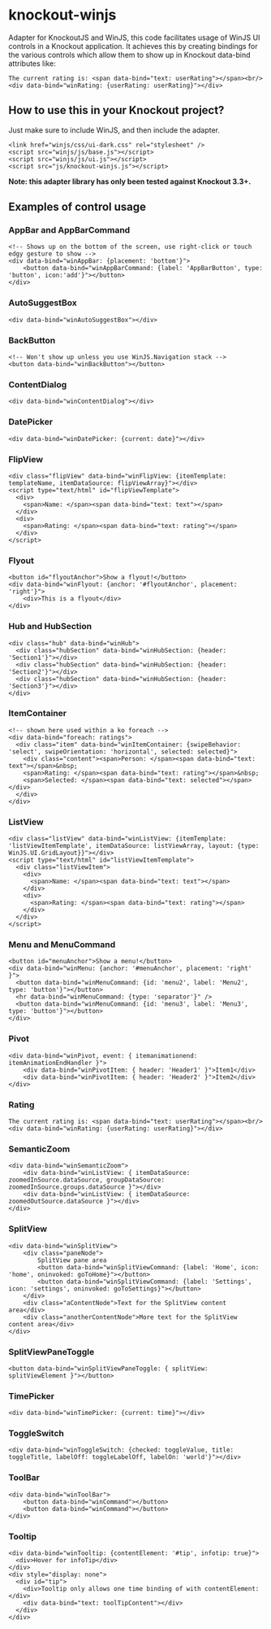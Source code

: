 knockout-winjs
=============

Adapter for KnockoutJS and WinJS, this code facilitates usage of WinJS UI controls in a
Knockout application. It achieves this by creating bindings for the various controls
which allow them to show up in Knockout data-bind attributes like:

    The current rating is: <span data-bind="text: userRating"></span><br/>
    <div data-bind="winRating: {userRating: userRating}"></div>

How to use this in your Knockout project?
----------------------------------------

Just make sure to include WinJS, and then include the adapter.

    <link href="winjs/css/ui-dark.css" rel="stylesheet" />
    <script src="winjs/js/base.js"></script>
    <script src="winjs/js/ui.js"></script>
    <script src="js/knockout-winjs.js"></script>

__Note: this adapter library has only been tested against Knockout 3.3+.__

Examples of control usage
-------------------------

### AppBar and AppBarCommand

    <!-- Shows up on the bottom of the screen, use right-click or touch edgy gesture to show -->
    <div data-bind="winAppBar: {placement: 'bottom'}">
        <button data-bind="winAppBarCommand: {label: 'AppBarButton', type: 'button', icon:'add'}"></button>
    </div>

### AutoSuggestBox

    <div data-bind="winAutoSuggestBox"></div>

### BackButton

    <!-- Won't show up unless you use WinJS.Navigation stack -->
    <button data-bind="winBackButton"></button>

### ContentDialog

    <div data-bind="winContentDialog"></div>

### DatePicker

    <div data-bind="winDatePicker: {current: date}"></div>

### FlipView

    <div class="flipView" data-bind="winFlipView: {itemTemplate: templateName, itemDataSource: flipViewArray}"></div>
    <script type="text/html" id="flipViewTemplate">
      <div>
        <span>Name: </span><span data-bind="text: text"></span>
      </div>
      <div>
        <span>Rating: </span><span data-bind="text: rating"></span>
      </div>
    </script>

### Flyout

    <button id="flyoutAnchor">Show a flyout!</button>
    <div data-bind="winFlyout: {anchor: '#flyoutAnchor', placement: 'right'}">
        <div>This is a flyout</div>
    </div>

### Hub and HubSection

    <div class="hub" data-bind="winHub">
      <div class="hubSection" data-bind="winHubSection: {header: 'Section1'}"></div>
      <div class="hubSection" data-bind="winHubSection: {header: 'Section2'}"></div>
      <div class="hubSection" data-bind="winHubSection: {header: 'Section3'}"></div>
    </div>

### ItemContainer

    <!-- shown here used within a ko foreach -->
    <div data-bind="foreach: ratings">
      <div class="item" data-bind="winItemContainer: {swipeBehavior: 'select', swipeOrientation: 'horizontal', selected: selected}">
        <div class="content"><span>Person: </span><span data-bind="text: text"></span>&nbsp;
        <span>Rating: </span><span data-bind="text: rating"></span>&nbsp;
        <span>Selected: </span><span data-bind="text: selected"></span></div>
      </div>
    </div>
    
### ListView

    <div class="listView" data-bind="winListView: {itemTemplate: 'listViewItemTemplate', itemDataSource: listViewArray, layout: {type: WinJS.UI.GridLayout}}"></div>
    <script type="text/html" id="listViewItemTemplate">
      <div class="listViewItem">
        <div>
          <span>Name: </span><span data-bind="text: text"></span>
        </div>
        <div>
          <span>Rating: </span><span data-bind="text: rating"></span>
        </div>
      </div>
    </script>

### Menu and MenuCommand

    <button id="menuAnchor">Show a menu!</button>
    <div data-bind="winMenu: {anchor: '#menuAnchor', placement: 'right' }">
      <button data-bind="winMenuCommand: {id: 'menu2', label: 'Menu2', type: 'button'}"></button>
      <hr data-bind="winMenuCommand: {type: 'separator'}" />
      <button data-bind="winMenuCommand: {id: 'menu3', label: 'Menu3', type: 'button'}"></button>
    </div>

### Pivot

    <div data-bind="winPivot, event: { itemanimationend: itemAnimationEndHandler }">
        <div data-bind="winPivotItem: { header: 'Header1' }">Item1</div>
        <div data-bind="winPivotItem: { header: 'Header2' }">Item2</div>
    </div>

### Rating

    The current rating is: <span data-bind="text: userRating"></span><br/>
    <div data-bind="winRating: {userRating: userRating}"></div>

### SemanticZoom

    <div data-bind="winSemanticZoom">
        <div data-bind="winListView: { itemDataSource: zoomedInSource.dataSource, groupDataSource: zoomedInSource.groups.dataSource }"></div>
        <div data-bind="winListView: { itemDataSource: zoomedOutSource.dataSource }"></div>
    </div>

### SplitView

    <div data-bind="winSplitView">
        <div class="paneNode">
            SplitView pane area
            <button data-bind="winSplitViewCommand: {label: 'Home', icon: 'home', oninvoked: goToHome}"></button>
            <button data-bind="winSplitViewCommand: {label: 'Settings', icon: 'settings', oninvoked: goToSettings}"></button>
        </div>
        <div class="aContentNode">Text for the SplitView content area</div>
        <div class="anotherContentNode">More text for the SplitView content area</div>
    </div>

### SplitViewPaneToggle

    <button data-bind="winSplitViewPaneToggle: { splitView: splitViewElement }"></button>

### TimePicker

    <div data-bind="winTimePicker: {current: time}"></div>

### ToggleSwitch
    
    <div data-bind="winToggleSwitch: {checked: toggleValue, title: toggleTitle, labelOff: toggleLabelOff, labelOn: 'world'}"></div>

### ToolBar

    <div data-bind="winToolBar">
        <button data-bind="winCommand"></button>
        <button data-bind="winCommand"></button>
    </div>

### Tooltip

    <div data-bind="winTooltip: {contentElement: '#tip', infotip: true}">
      <div>Hover for infoTip</div>
    </div>
    <div style="display: none">
      <div id="tip">
        <div>Tooltip only allows one time binding of with contentElement:</div>
        <div data-bind="text: toolTipContent"></div>
      </div>
    </div>
